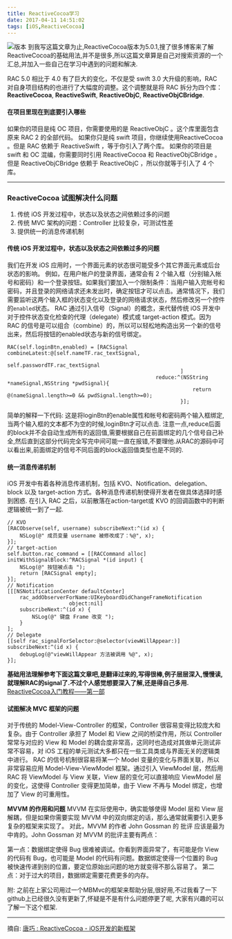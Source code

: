 ```yaml
---
title: ReactiveCocoa学习
date: 2017-04-11 14:51:02
tags: [iOS,ReactiveCocoa]
---
```

![版本](http://upload-images.jianshu.io/upload_images/1491333-80aec16ab7edd8db.png?imageMogr2/auto-orient/strip%7CimageView2/2/w/1240)
到我写这篇文章为止,ReactiveCocoa版本为5.0.1,搜了很多博客来了解ReactiveCocoa的基础用法,并不是很多,所以这篇文章算是自己对搜索资源的一个汇总,并加入一些自己在学习中遇到的问题和解决.

RAC 5.0 相比于 4.0 有了巨大的变化，不仅是受 swift 3.0 大升级的影响，RAC 对自身项目结构的也进行了大幅度的调整。这个调整就是将 RAC 拆分为四个库：**ReactiveCocoa**, **ReactiveSwift**, **ReactiveObjC**, **ReactiveObjCBridge**. 


#### 在项目里现在到底要引入哪些
如果你的项目是纯 OC 项目，你需要使用的是 ReactiveObjC 。这个库里面包含原来 RAC 2 的全部代码。
如果你只是纯 swift 项目，你继续使用ReactiveCocoa 。但是 RAC 依赖于 ReactiveSwift ，等于你引入了两个库。
如果你的项目是 swift 和 OC 混编，你需要同时引用 ReactiveCocoa 和 ReactiveObjCBridge 。但是 ReactiveObjCBridge 依赖于 ReactiveObjC ，所以你就等于引入了 4 个库。

-------

### ReactiveCocoa 试图解决什么问题

<!-- more -->

1. 传统 iOS 开发过程中，状态以及状态之间依赖过多的问题
2. 传统 MVC 架构的问题：Controller 比较复杂，可测试性差
3. 提供统一的消息传递机制

#### 传统 iOS 开发过程中，状态以及状态之间依赖过多的问题
我们在开发 iOS 应用时，一个界面元素的状态很可能受多个其它界面元素或后台状态的影响。
例如，在用户帐户的登录界面，通常会有 2 个输入框（分别输入帐号和密码）和一个登录按钮。如果我们要加入一个限制条件：当用户输入完帐号和密码，并且登录的网络请求还未发出时，确定按钮才可以点击。通常情况下，我们需要监听这两个输入框的状态变化以及登录的网络请求状态，然后修改另一个控件的`enabled`状态。
RAC 通过引入信号（Signal）的概念，来代替传统 iOS 开发中对于控件状态变化检查的代理（delegate）模式或 target-action 模式。因为 RAC 的信号是可以组合（combine）的，所以可以轻松地构造出另一个新的信号出来，然后将按钮的enabled状态与新的信号绑定。

    RAC(self.loginBtn,enabled) = [RACSignal combineLatest:@[self.nameTF.rac_textSignal,
                                                            self.passwordTF.rac_textSignal
                                                            ]
                                                    reduce:^(NSString *nameSignal,NSString *pwdSignal){
                                                                return @(nameSignal.length>=0 && pwdSignal.length>=0);
                                                            }];

简单的解释一下代码:
这是将loginBtn的enable属性和帐号和密码两个输入框绑定,当两个输入框的文本都不为空的时候,loginBtn才可以点击. 注意一点,reduce后面的block并不会自动生成所有的返回值,需要根据自己在前面绑定的几个信号自己补全,然后直到这部分代码完全写完中间可能一直在报错,不要理他.从RAC的源码中可以看出来,前面绑定的信号不同后面的block返回值类型也是不同的.


#### 统一消息传递机制
iOS 开发中有着各种消息传递机制，包括 KVO、Notification、delegation、block 以及 target-action 方式。各种消息传递机制使得开发者在做具体选择时感到困惑. 在引入 RAC 之后，以前散落在action-target或 KVO 的回调函数中的判断逻辑被统一到了一起.

    // KVO
    [RACObserve(self, username) subscribeNext:^(id x) {
        NSLog(@" 成员变量 username 被修改成了：%@", x);
    }];
    // target-action
    self.button.rac_command = [[RACCommand alloc] initWithSignalBlock:^RACSignal *(id input) {
        NSLog(@" 按钮被点击 ");
        return [RACSignal empty];
    }];
    // Notification
    [[[NSNotificationCenter defaultCenter] 
        rac_addObserverForName:UIKeyboardDidChangeFrameNotification         
                        object:nil] 
        subscribeNext:^(id x) {
            NSLog(@" 键盘 Frame 改变 ");
        }
    ];
    // Delegate
    [[self rac_signalForSelector:@selector(viewWillAppear:)] subscribeNext:^(id x) {
        debugLog(@"viewWillAppear 方法被调用 %@", x);
    }];

**基础用法理解参考下面这篇文章吧,是翻译过来的,写得很棒,例子层层深入,慢慢读,就理解RAC的signal了.不过个人感觉想要深入了解,还是得自己多用.**
[ReactiveCocoa入门教程——第一部](http://benbeng.leanote.com/post/ReactiveCocoaTutorial-part1)

#### 试图解决 MVC 框架的问题
对于传统的 Model-View-Controller 的框架，Controller 很容易变得比较庞大和复杂。由于 Controller 承担了 Model 和 View 之间的桥梁作用，所以 Controller 常常与对应的 View 和 Model 的耦合度非常高，这同时也造成对其做单元测试非常不容易，对 iOS 工程的单元测试大多都只在一些工具类或与界面无关的逻辑类中进行。
RAC 的信号机制很容易将某一个 Model 变量的变化与界面关联，所以非常容易应用 Model-View-ViewModel 框架。通过引入 ViewModel 层，然后用 RAC 将 ViewModel 与 View 关联，View 层的变化可以直接响应 ViewModel 层的变化，这使得 Controller 变得更加简单，由于 View 不再与 Model 绑定，也增加了 View 的可重用性。

**MVVM 的作用和问题**
MVVM 在实际使用中，确实能够使得 Model 层和 View 层解耦，但是如果你需要实现 MVVM 中的双向绑定的话，那么通常就需要引入更多复杂的框架来实现了。
对此，MVVM 的作者 John Gossman 的 批评 应该是最为中肯的。John Gossman 对 MVVM 的批评主要有两点：

第一点：数据绑定使得 Bug 很难被调试。你看到界面异常了，有可能是你 View 的代码有 Bug，也可能是 Model 的代码有问题。数据绑定使得一个位置的 Bug 被快速传递到别的位置，要定位原始出问题的地方就变得不那么容易了。
第二点：对于过大的项目，数据绑定需要花费更多的内存。

附:
之前在上家公司用过一个MBMvc的框架来帮助分层,很好用,不过我看了一下github上已经很久没有更新了,怀疑是不是有什么问题停更了呢, 大家有兴趣的可以了解一下这个框架.

------

摘自:
[唐巧 : ReactiveCocoa - iOS开发的新框架](http://blog.devtang.com/2014/02/11/reactivecocoa-introduction/)




